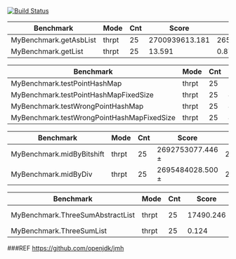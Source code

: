 [![Build Status](https://github.com/s50600822/jmh_tut/actions/workflows/main.yml/badge.svg)](https://github.com/s50600822/jmh_tut/actions)


| Benchmark                                    | Mode  | Cnt  |        Score       |      Error       | Units  |
|----------------------------------------------|-------|------|-------------------|------------------|--------|
| MyBenchmark.getAsbList                      | thrpt | 25   | 2700939613.181    | 26500106.311     | ops/s  |
| MyBenchmark.getList                         | thrpt | 25   |        13.591     |        0.870     | ops/s  |

| Benchmark                                    | Mode  | Cnt | Score    | Error   | Units |
|----------------------------------------------|-------|-----|----------|---------|-------|
| MyBenchmark.testPointHashMap                 | thrpt | 25  | 2169.424 | ±20.832 | ops/s |
| MyBenchmark.testPointHashMapFixedSize        | thrpt | 25  | 4046.385 | ±11.027 | ops/s |
| MyBenchmark.testWrongPointHashMap            | thrpt | 25  | 4.398    | ±0.009  | ops/s |
| MyBenchmark.testWrongPointHashMapFixedSize   | thrpt | 25  | 4.422    | ±0.018  | ops/s |


| Benchmark                           | Mode  | Cnt |        Score       |       Error       | Units |
|------------------------------------|-------|-----|-------------------|-------------------|-------|
| MyBenchmark.midByBitshift          | thrpt |  25 | 2692753077.446 ± | 24626724.827      | ops/s |
| MyBenchmark.midByDiv               | thrpt |  25 | 2695484028.500 ± | 29897567.172      | ops/s |


| Benchmark                            | Mode | Cnt |       Score      |      Error      | Units |
|--------------------------------------|------|-----|------------------|-----------------|-------|
| MyBenchmark.ThreeSumAbstractList     | thrpt| 25  | 17490.246        |± 222.214        | ops/s |
| MyBenchmark.ThreeSumList             | thrpt| 25  | 0.124            |± 0.024          | ops/s |



###REF
https://github.com/openjdk/jmh

